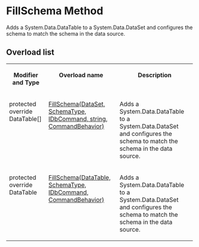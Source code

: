 <!-- loio3c1538a86c5f10149ea0ba738117a09f -->

# FillSchema Method

Adds a System.Data.DataTable to a System.Data.DataSet and configures the schema to match the schema in the data source.



## Overload list


<table>
<tr>
<th valign="top">

Modifier and Type



</th>
<th valign="top">

Overload name



</th>
<th valign="top">

Description



</th>
</tr>
<tr>
<td valign="top">

protected override DataTable\[\]



</td>
<td valign="top">

 [FillSchema\(DataSet, SchemaType, IDbCommand, string, CommandBehavior\)](fillschema-dataset-schematype-idbcommand-string-commandbehavior-method-3c15174.md) 



</td>
<td valign="top">

Adds a System.Data.DataTable to a System.Data.DataSet and configures the schema to match the schema in the data source.



</td>
</tr>
<tr>
<td valign="top">

protected override DataTable



</td>
<td valign="top">

 [FillSchema\(DataTable, SchemaType, IDbCommand, CommandBehavior\)](fillschema-datatable-schematype-idbcommand-commandbehavior-method-3c15228.md) 



</td>
<td valign="top">

Adds a System.Data.DataTable to a System.Data.DataSet and configures the schema to match the schema in the data source.



</td>
</tr>
</table>

